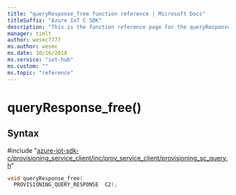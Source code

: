 ```yaml
---                             
title: "queryResponse_free function reference | Microsoft Docs" 
titleSuffix: "Azure IoT C SDK"            
description: "This is the function reference page for the queryResponse_free() function in the Azure IoT C SDK. This SDK is used with Azure IoT Hub and Azure IoT Hub Device Provisioning Service"            
manager: timlt                 
author: wesmc7777              
ms.author: wesmc               
ms.date: 10/16/2018                    
ms.service: "iot-hub"             
ms.custom: ""                
ms.topic: "reference"        
---                            
```


# queryResponse_free()

## Syntax

\#include "[azure-iot-sdk-c/provisioning_service_client/inc/prov_service_client/provisioning_sc_query.h](../provisioning-sc-query-h.md)"  
```C
void queryResponse_free(
  PROVISIONING_QUERY_RESPONSE  C2);
```

